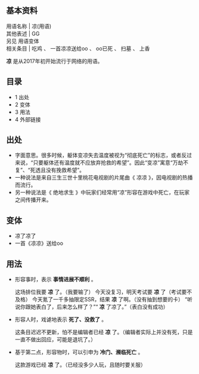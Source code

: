 **基本资料**  
---  
用语名称  |  凉(用语)   
其他表述  |  GG    
另见  用语变体  
相关条目  |  吃鸡  、  一首凉凉送给oo  、  oo已死  、  扫墓  、  上香   
  
**凉** 是从2017年初开始流行于网络的用语。

##  目录

  * 1  出处 
  * 2  变体 
  * 3  用法 
  * 4  外部链接 

##  出处

  * 字面意思。很多时候，躯体变凉失去温度被视为“彻底死亡”的标志，或者反过来说，“只要躯体还有温度就不应放弃抢救的希望”。因此“变凉”寓意“万劫不复”、“死透且没有挽救希望”。 
  * 一种说法是来自三生三世十里桃花电视剧的片尾曲《  凉凉  》，因电视剧的热播而流行。 
  * 另一种说法是《  绝地求生  》中玩家们经常用“凉”形容在游戏中死亡，在玩家之间传播开来。 

##  变体

  * 凉了凉了 
  * 一首《凉凉》送给oo 

##  用法

  * 形容事时，表示 **事情进展不顺利** 。 

     这场排位我要 **凉** 了。（我要输了） 
     今天没复习，明天考试要 **凉** 了（考试要不及格） 
     今天氪了一千多抽限定SSR，结果 **凉** 了啊。（没有抽到想要的卡） 
     “听说你跟她表白了，后来怎么样了？”“ **凉** 了凉了。”（表白没有成功） 

  * 形容人时，戏谑地表示 **死了、没救了** 。 

     这条目迟迟不更新，怕不是编辑者已经 **凉** 了。（编辑者实际上并没有死，只是一直不做出回应，可能是退坑了。） 

  * 基于第二点，形容物时，可以引申为 **冷门、濒临死亡** 。 

     这款游戏已经 **凉** 了。（已经没多少人玩，且随时要关服） 